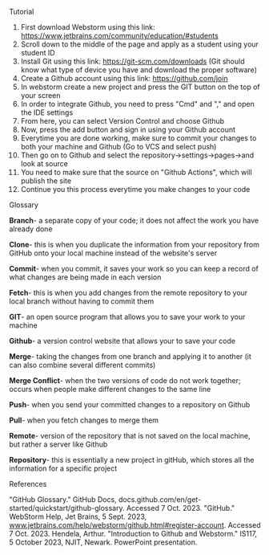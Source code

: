 Tutorial

1. First download Webstorm using this link: https://www.jetbrains.com/community/education/#students 
2. Scroll down to the middle of the page and apply as a student using your student ID 
3. Install Git using this link: https://git-scm.com/downloads (Git should know what type of device you have and download the proper software)
4. Create a Github account using this link: https://github.com/join
5. In webstorm create a new project and press the GIT button on the top of your screen 
6. In order to integrate Github, you need to press "Cmd" and "," and open the IDE settings
7. From here, you can select Version Control and choose Github
8. Now, press the add button and sign in using your Github account
9. Everytime you are done working, make sure to commit your changes to both your machine and Github (Go to VCS and select push)
10. Then go on to Github and select the repository->settings->pages->and look at source
11. You need to make sure that the source on "Github Actions", which will publish the site
12. Continue you this process everytime you make changes to your code


Glossary

**Branch**- a separate copy of your code; it does not affect the work you have already done

**Clone**- this is when you duplicate the information from your repository from GitHub onto your local machine instead of the website's server

**Commit**- when you commit, it saves your work so you can keep a record of what changes are being made in each version

**Fetch**- this is when you add changes from the remote repository to your local branch without having to commit them

**GIT**- an open source program that allows you to save your work to your machine

**Github**- a version control website that allows your to save your code

**Merge**- taking the changes from one branch and applying it to another (it can also combine several different commits)

**Merge Conflict**- when the two versions of code do not work together; occurs when people make different changes to the same line 

**Push**- when you send your committed changes to a repository on Github

**Pull**- when you fetch changes to merge them

**Remote**- version of the repository that is not saved on the local machine, but rather a server like Github

**Repository**- this is essentially a new project in gitHub, which stores all the information for a specific project


References

"GitHub Glossary." GitHub Docs, docs.github.com/en/get-started/quickstart/github-glossary. Accessed 7 Oct. 2023.
"GitHub." WebStorm Help, Jet Brains, 5 Sept. 2023, www.jetbrains.com/help/webstorm/github.html#register-account. Accessed 7 Oct. 2023.
Hendela, Arthur. "Introduction to Github and Webstorm." IS117, 5 October 2023, NJIT, Newark. PowerPoint presentation.

